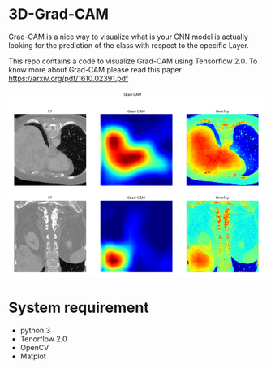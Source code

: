 # 3D-Grad-CAM
Grad-CAM is a nice way to visualize what is your CNN model is actually looking for the prediction of the class with respect to the epecific Layer.


This repo contains a code to visualize Grad-CAM using Tensorflow 2.0. To know more about Grad-CAM please read this paper https://arxiv.org/pdf/1610.02391.pdf

![GradCAM](https://github.com/fitushar/3D-Grad-CAM/blob/master/Figure/Grad-CAM.png)

# System requirement
- python 3
- Tenorflow 2.0
- OpenCV
- Matplot

